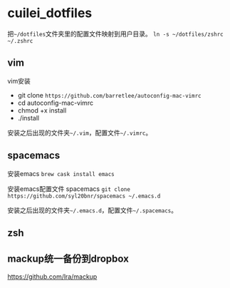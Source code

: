 # cuilei_dotfiles

把`~/dotfiles`文件夹里的配置文件映射到用户目录。
`ln -s ~/dotfiles/zshrc ~/.zshrc`

## vim
vim安装
- git clone `https://github.com/barretlee/autoconfig-mac-vimrc`
- cd autoconfig-mac-vimrc
- chmod +x install
- ./install

安装之后出现的文件夹`~/.vim`，配置文件`~/.vimrc`。

## spacemacs
安装emacs
`brew cask install emacs`

安装emacs配置文件 spacemacs
`git clone https://github.com/syl20bnr/spacemacs ~/.emacs.d`

安装之后出现的文件夹`~/.emacs.d`，配置文件`~/.spacemacs`。

## zsh


## mackup统一备份到dropbox

https://github.com/lra/mackup